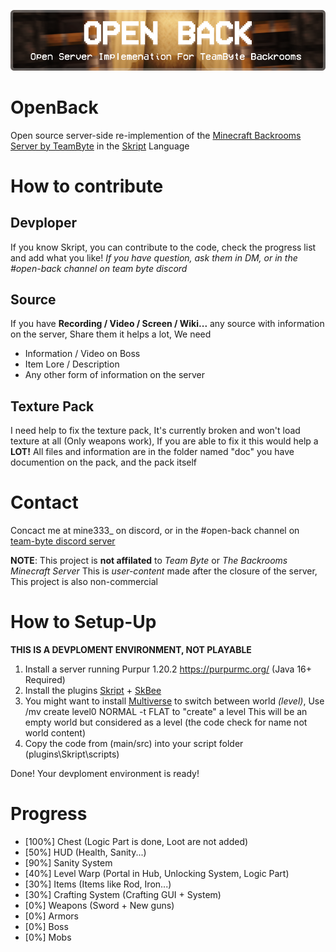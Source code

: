 ![image](https://github.com/CroissantDuNord/OpenBack/blob/main/media/banner.png?raw=true)

# OpenBack
Open source server-side re-implemention of the [Minecraft Backrooms Server by TeamByte](https://www.thebackrooms.gg/) in the [Skript](https://github.com/SkriptLang/Skript) Language

# How to contribute

## Devploper
If you know Skript, you can contribute to the code, check the progress list and add what you like!
*If you have question, ask them in DM, or in the #open-back channel on team byte discord*

## Source
If you have **Recording / Video / Screen / Wiki...** any source with information on the server, Share them it helps a lot, We need
- Information / Video on Boss
- Item Lore / Description
- Any other form of information on the server

## Texture Pack
I need help to fix the texture pack, It's currently broken and won't load texture at all (Only weapons work), If you are able to fix it this would help a **LOT!**
All files and information are in the folder named "doc" you have documention on the pack, and the pack itself

# Contact
Concact me at mine333_ on discord, or in the #open-back channel on [team-byte discord server](https://discord.gg/AKxATpNa)

**NOTE**: This project is **not affilated** to *Team Byte* or *The Backrooms Minecraft Server* This is *user-content* made after the closure of the server, This project is also non-commercial

# How to Setup-Up
**THIS IS A DEVPLOMENT ENVIRONMENT, NOT PLAYABLE**

1. Install a server running Purpur 1.20.2 https://purpurmc.org/ (Java 16+ Required)
2. Install the plugins [Skript](https://github.com/SkriptLang/Skript) + [SkBee](https://github.com/ShaneBeee/SkBee)
3. You might want to install [Multiverse](https://github.com/Multiverse/Multiverse-Core) to switch between world *(level)*, Use /mv create level0 NORMAL -t FLAT to "create" a level
This will be an empty world but considered as a level (the code check for name not world content)
4. Copy the code from (main/src) into your script folder (plugins\Skript\scripts)

Done! Your devploment environment is ready!

# Progress
* [100%] Chest (Logic Part is done, Loot are not added)
* [50%] HUD (Health, Sanity...)
* [90%] Sanity System
* [40%] Level Warp (Portal in Hub, Unlocking System, Logic Part)
* [30%] Items (Items like Rod, Iron...)
* [30%] Crafting System (Crafting GUI + System)
* [0%] Weapons (Sword + New guns)
* [0%] Armors
* [0%] Boss
* [0%] Mobs
